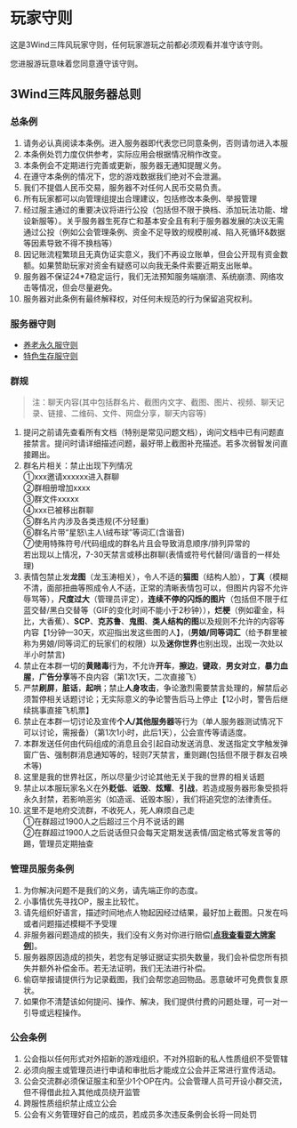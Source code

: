 # 玩家守则

这是3Wind三阵风玩家守则，任何玩家游玩之前都必须观看并准守该守则。

您进服游玩意味着您同意遵守该守则。

## 3Wind三阵风服务器总则

### 总条例

1. 请务必认真阅读本条例。进入服务器即代表您已同意条例，否则请勿进入本服
2. 本条例处罚力度仅供参考，实际应用会根据情况稍作改变。
3. 本条例会不定期进行完善或更新，服务器无通知提醒义务。
4. 在遵守本条例的情况下，您的游戏数据我们绝对不会泄漏。
5. 我们不提倡人民币交易，服务器不对任何人民币交易负责。
6. 所有玩家都可以向管理组提出合理建议，包括修改本条例、举报管理
7. 经过服主通过的重要决议将进行公投（包括但不限于换档、添加玩法功能、增设新服等）。关乎服务器生死存亡和基本安全且有利于服务器发展的决议无需通过公投（例如公会管理条例、资金不足导致的规模削减、陷入死循环&数据等因素导致不得不换档等）
8. 因记账流程繁琐且无真伪证实意义，我们不再设立账单，但会公开现有资金数额。如果赞助玩家对资金有疑惑可以向我无条件索要近期支出账单。
9. 服务器不保证24*7稳定运行，我们无法预知服务端崩溃、系统崩溃、网络攻击等情况，但会尽量避免。
10. 服务器对此条例有最终解释权，对任何未规范的行为保留追究权利。

### 服务器守则
- [养老永久服守则](/introduce/yanglao#养老服守则)
- [特色生存服守则](/introduce/tese#特色服守则)

### 群规
> 注：聊天内容(其中包括群名片、截图内文字、截图、图片、视频、聊天记录、链接、二维码、文件、网盘分享，聊天内容等)
1. 提问之前请先查看所有文档（特别是常见问题文档），询问文档中已有问题直接禁言。提问时请详细描述问题，最好带上截图补充描述。若多次弱智发问直接踢出。
2. 群名片相关：禁止出现下列情况  
①xxx邀请xxxxxx进入群聊  
②群相册增加xxxx  
③群文件xxxxx  
④xxx已被移出群聊  
⑤群名片内涉及各类违规(不分轻重)  
⑥群名片带“星怒\主人\绒布球”等词汇(含谐音)  
⑦使用特殊符号/代码组成的群名片且会导致消息顺序/排列异常的  
若出现以上情况，7-30天禁言或移出群聊(表情或符号代替同/谐音的一样处理)  
3. 表情包禁止发**龙图**（龙玉涛相关），令人不适的**猫图**（结构人脸），**丁真**（模糊不清，面部扭曲等照成令人不适，正常的清晰表情包可以，但图片内容不允许辱骂等），**尺度过大**（管理员评定），**连续不停的闪烁的图片**（包括但不限于红蓝交替/黑白交替等（GIF的变化时间不能小于2秒钟）），**烂梗**（例如霍金，科比，大香蕉）、**SCP**、**克苏鲁**、**鬼图**、**类人结构的图**以及规则不允许的内容等内容【1分钟—30天，欢迎指出发这些图的人】，(**男娘/同等词汇**（给予群里被称为男娘/同等词汇的玩家们的权限）以及**迷你世界**也别出现，出现一次处以半小时禁言)
4. 禁止在本群一切的**黄赌毒**行为，不允许**开车**，**擦边**，**键政**，**男女对立**，**暴力血腥**，**广告分享**等不良内容（第1次1天，二次直接飞）
5. 严禁**刷屏**，**脏话**，**起哄**；禁止**人身攻击**，争论激烈需要禁言处理的，解禁后必须暂停相关话题讨论；无实际意义的争论警告后马上停止【12小时，警告后继续挑事直接飞机票】
6. 禁止在本群一切讨论及宣传**个人/其他服务器**等行为（单人服务器测试情况下可以讨论，需报备）（第1次1小时，此后1天），公会宣传等请适度。
7. 本群发送任何由代码组成的消息且会引起自动发送消息、发送指定文字触发弹窗广告、强制群消息通知等的，轻则7天禁言，重则踢(包括但不限于群友召唤术等)
9. 这里是我的世界社区，所以尽量少讨论其他无关于我的世界的相关话题
10. 禁止以本服玩家名义在外**贬低**、**诋毁**、**炫耀**、**引战**，若造成服务器形象受损将永久封禁，若影响恶劣（如造谣、诋毁本服），我们将追究您的法律责任。
11. 这里不是地府交流群，不收死人，死人麻烦自己走  
①在群超过1900人之后超过三个月不说话的踢  
②在群超过1900人之后说话但只会每天定期发送表情/固定格式等发言等的踢，管理员定期抽查

### 管理员服务条例

1. 为你解决问题不是我们的义务，请先端正你的态度。
2. 小事情优先寻找OP，服主比较忙。
3. 请先组织好语言，描述时间地点人物起因经过结果，最好加上截图。只发在吗或者问题描述模糊不予受理
4. 非服务器问题造成的损失，我们没有义务对你进行赔偿[[**点我查看耍大牌案例**]](https://docs.qq.com/doc/DWmFTZVJ0Z1dlbnRm)。
5. 服务器原因造成的损失，若您有足够证据证实损失数量，我们会补偿您所有损失并额外补偿金币。若无法证明，我们无法进行补偿。
6. 偷窃举报请提供行为记录截图，我们会帮您追回物品。恶意破坏可免费恢复原状。
7. 如果你不清楚该如何提问、操作、解决，我们提供付费的问题处理，可一对一引导或远程操作。

### 公会条例

1. 公会指以任何形式对外招新的游戏组织，不对外招新的私人性质组织不受管辖
2. 必须向服主或管理员进行申请和审批后才能成立公会并正常进行宣传活动。
3. 公会交流群必须保证服主和至少1个OP在内。公会管理人员可开设小群交流，但不得借此拉入其他成员绕开监管
4. 跨服性质组织禁止成立公会
5. 公会有义务管理好自己的成员，若成员多次违反条例会长将一同处罚
